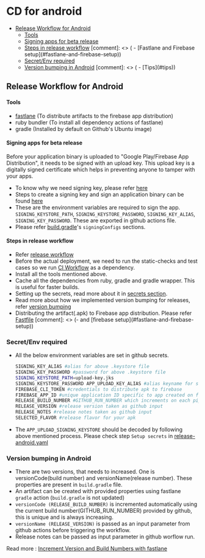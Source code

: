 # CD for android

- [Release Workflow for Android](#release-workflow-for-android)
  - [Tools](#tools)
  - [Signing apps for beta release](#signing-apps-for-beta-release)
  - [Steps in release workflow](#steps-in-release-workflow)
[comment]: <> (  - [Fastlane and Firebase setup]&#40;#fastlane-and-firebase-setup&#41;)
  - [Secret/Env required](#secretenv-required)
  - [Version bumping in Android](#version-bumping-in-android)
[comment]: <> (  - [Tips]&#40;#tips&#41;)

## Release Workflow for Android

#### Tools

- [fastlane](https://docs.fastlane.tools/) (To distribute artifacts to the firebase app distribution)
- ruby bundler (To install all dependency actions of fastlane)
- gradle (Installed by default on Github's Ubuntu image)

#### Signing apps for beta release

Before your application binary is uploaded to "Google Play/Firebase App Distribution", it needs to be signed with an upload key. This upload key is a digitally signed certificate which helps in preventing anyone to tamper with your apps.

- To know why we need signing key, please refer [here](https://stackoverflow.com/questions/23906799/why-should-i-sign-my-apk-before-releasing-to-playstore)
- Steps to create a signing key and sign an application binary can be found [here](https://medium.com/@prashant.bedi/signing-android-apk-using-jks-b1cbf955b5f)
- These are the environment variables are required to sign the app. `SIGNING_KEYSTORE_PATH`, `SIGNING_KEYSTORE_PASSWORD`, `SIGNING_KEY_ALIAS`, `SIGNING_KEY_PASSWORD`. These are exported in github actions file.
- Please refer [build.gradle](../../android/app/build.gradle)'s `signingConfigs` sections.

#### Steps in release workflow

- Refer [release workflow](../../.github/workflows/release_android.yml)
- Before the actual deployment, we need to run the static-checks and test cases so we run [CI Workflow](../../.github/workflows/ci.yml) as a dependency.
- Install all the tools mentioned above.
- Cache all the dependencies from ruby, gradle and gradle wrapper. This is useful for faster builds.
- Setting up the secrets, read more about it in [secrets section](#secretenv-required).
- Read more about how we implemented version bumping for releases, refer [version bumping](#version-bumping-in-android)
- Distributing the artifact(.apk) to Firebase app distribution. Please refer [Fastfile](../../android/fastlane/Fastfile)
[comment]: <> (- and [firebase setup]&#40;#fastlane-and-firebase-setup&#41;)

### Secret/Env required

- All the below environment variables are set in github secrets.
  ```bash
  SIGNING_KEY_ALIAS #alias for above .keystore file
  SIGNING_KEY_PASSWORD #password for above .keystore file
  SIGNING_KEYSTORE_PATH=upload-key.jks
  SIGNING_KEYSTORE_PASSWORD APP_UPLOAD_KEY_ALIAS #alias keyname for signing key
  FIREBASE_CLI_TOKEN #credentials to distribute apk to firebase
  FIREBASE_APP_ID #unique application ID specific to app created on firebase `
  RELEASE_BUILD_NUMBER #GITHUB_RUN_NUMBER which increments on each pipeline run
  RELEASE_VERSION #release version taken as github input
  RELEASE_NOTES #release notes taken as github input
  SELECTED_FLAVOR #release flavor for your apk

  ```
- The `APP_UPLOAD_SIGNING_KEYSTORE` should be decoded by following above mentioned process. Please check step `Setup secrets` in [release-android.yaml](../../.github/workflows/release_android.yml)

### Version bumping in Android

- There are two versions, that needs to increased. One is versionCode(build number) and versionName(release number). These properties are present in `build.gradle` file.
- An artifact can be created with provided properties using fastlane `gradle` action (`build.gradle` is not updated)
- `versionCode (RELEASE_BUILD_NUMBER)` is incremented automatically using the current build number(GITHUB_RUN_NUMBER) provided by github, this is unique and is always increasing.
- `versionName (RELEASE_VERSION)` is passed as an input parameter from github actions before triggering the workflow.
- Release notes can be passed as input parameter in github worflow run.

Read more : [Increment Version and Build Numbers with fastlane](https://spin.atomicobject.com/2022/02/10/version-fastlane/)
